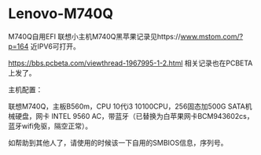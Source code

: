 # Lenovo-M740Q
M740Q自用EFI
联想小主机M740Q黑苹果记录见https://www.mstom.com/?p=164 近IPV6可打开。

https://bbs.pcbeta.com/viewthread-1967995-1-2.html 相关记录也在PCBETA上发了。

主机配置：

联想M740Q，主板B560m，CPU 10代i3 10100CPU，256固态加500G SATA机械硬盘，网卡 INTEL 9560 AC，带蓝牙（已替换为白苹果网卡BCM943602cs，蓝牙wifi免驱，隔空正常）。

如帮助到其他人了，请使用的时候该一下自用的SMBIOS信息，序列号。

